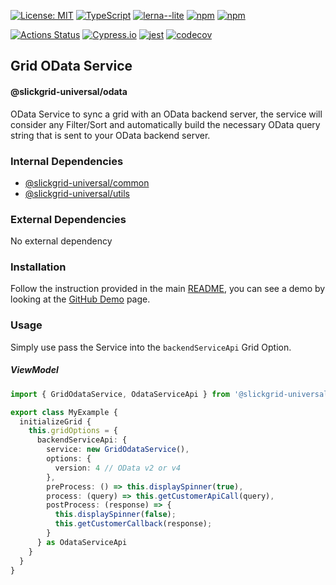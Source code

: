 [![License: MIT](https://img.shields.io/badge/License-MIT-yellow.svg)](https://opensource.org/licenses/MIT)
[![TypeScript](https://img.shields.io/badge/%3C%2F%3E-TypeScript-%230074c1.svg)](http://www.typescriptlang.org/)
[![lerna--lite](https://img.shields.io/badge/maintained%20with-lerna--lite-e137ff)](https://github.com/slickclub/lerna-lite)
[![npm](https://img.shields.io/npm/v/@slickgrid-universal/odata.svg)](https://www.npmjs.com/package/@slickgrid-universal/odata)
[![npm](https://img.shields.io/npm/dy/@slickgrid-universal/odata)](https://www.npmjs.com/package/@slickgrid-universal/odata)

[![Actions Status](https://github.com/slickclub/slickgrid-universal/workflows/CI%20Build/badge.svg)](https://github.com/slickclub/slickgrid-universal/actions)
[![Cypress.io](https://img.shields.io/badge/tested%20with-Cypress-04C38E.svg)](https://www.cypress.io/)
[![jest](https://jestjs.io/img/jest-badge.svg)](https://github.com/facebook/jest)
[![codecov](https://codecov.io/gh/slickclub/slickgrid-universal/branch/master/graph/badge.svg)](https://codecov.io/gh/slickclub/slickgrid-universal)

## Grid OData Service
#### @slickgrid-universal/odata

OData Service to sync a grid with an OData backend server, the service will consider any Filter/Sort and automatically build the necessary OData query string that is sent to your OData backend server.

### Internal Dependencies
- [@slickgrid-universal/common](https://github.com/slickclub/slickgrid-universal/tree/master/packages/common)
- [@slickgrid-universal/utils](https://github.com/slickclub/slickgrid-universal/tree/master/packages/utils)

### External Dependencies
No external dependency

### Installation
Follow the instruction provided in the main [README](https://github.com/slickclub/slickgrid-universal#installation), you can see a demo by looking at the [GitHub Demo](https://slickclub.github.io/slickgrid-universal/#/example09) page.

### Usage
Simply use pass the Service into the `backendServiceApi` Grid Option.

##### ViewModel
```ts
import { GridOdataService, OdataServiceApi } from '@slickgrid-universal/odata';

export class MyExample {
  initializeGrid {
    this.gridOptions = {
      backendServiceApi: {
        service: new GridOdataService(),
        options: {
          version: 4 // OData v2 or v4
        },
        preProcess: () => this.displaySpinner(true),
        process: (query) => this.getCustomerApiCall(query),
        postProcess: (response) => {
          this.displaySpinner(false);
          this.getCustomerCallback(response);
        }
      } as OdataServiceApi
    }
  }
}
```
